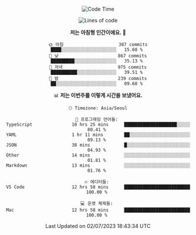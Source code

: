 <div align='center'>
 
<!--START_SECTION:waka-->
![Code Time](http://img.shields.io/badge/Code%20Time-2%2C771%20hrs%209%20mins-blue)

![Lines of code](https://img.shields.io/badge/%EC%A0%80%EB%8A%94%20%EC%97%AC%ED%83%9C%EA%B9%8C%EC%A7%80%20-1.2%20million%20%EC%A4%84%EC%9D%98%20%EC%BD%94%EB%93%9C%EB%A5%BC%20%EC%9E%91%EC%84%B1%ED%96%88%EC%96%B4%EC%9A%94.-blue)

**저는 아침형 인간이에요. 🐤** 

```text
🌞 아침                     387 commits         ████░░░░░░░░░░░░░░░░░░░░░   15.68 % 
🌆 낮　                     867 commits         █████████░░░░░░░░░░░░░░░░   35.13 % 
🌃 저녁                     975 commits         ██████████░░░░░░░░░░░░░░░   39.51 % 
🌙 밤　                     239 commits         ██░░░░░░░░░░░░░░░░░░░░░░░   09.68 % 
```


📊 **저는 이번주를 이렇게 시간을 보냈어요.** 

```text
🕑︎ Timezone: Asia/Seoul

💬 프로그래밍 언어들: 
TypeScript               10 hrs 25 mins      ████████████████████░░░░░   80.41 % 
YAML                     1 hr 11 mins        ██░░░░░░░░░░░░░░░░░░░░░░░   09.13 % 
JSON                     38 mins             █░░░░░░░░░░░░░░░░░░░░░░░░   04.93 % 
Other                    14 mins             ░░░░░░░░░░░░░░░░░░░░░░░░░   01.81 % 
Markdown                 13 mins             ░░░░░░░░░░░░░░░░░░░░░░░░░   01.76 % 

🔥 에디터들: 
VS Code                  12 hrs 58 mins      █████████████████████████   100.00 % 

💻 운영 체제들: 
Mac                      12 hrs 58 mins      █████████████████████████   100.00 % 
```


 Last Updated on 02/07/2023 18:43:34 UTC
<!--END_SECTION:waka-->
 </div>
<!---
Emewjin/Emewjin is a ✨ special ✨ repository because its `README.md` (this file) appears on your GitHub profile.
You can click the Preview link to take a look at your changes.
--->
